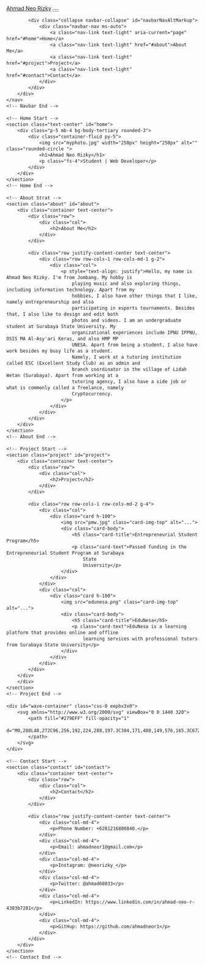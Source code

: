 <!doctype html>
<html lang="en">

<head>
    <meta charset="utf-8">
    <meta name="viewport" content="width=device-width, initial-scale=1">
    <title>My Portofolio | Ahmad</title>
    <link href="https://cdn.jsdelivr.net/npm/bootstrap@5.3.1/dist/css/bootstrap.min.css" rel="stylesheet"
        integrity="sha384-4bw+/aepP/YC94hEpVNVgiZdgIC5+VKNBQNGCHeKRQN+PtmoHDEXuppvnDJzQIu9" crossorigin="anonymous">
</head>

<style>
    .about {
        padding-bottom: 50px;
        background-color: lightgrey;
    }

    .contact {
        width: 100%;
        height: 200px;
        background: rgb(39, 158, 255);
        background: linear-gradient(90deg, rgba(39, 158, 255, 1) 0%, rgba(39, 158, 255, 1) 100%);
        background-position: center;
        background-size: cover;
        color: white;
        display: flex;
        flex-direction: column;
        align-items: center;
        justify-content: center;
    }
</style>

<body>
    <!-- Navbar Start -->
    <nav class="navbar navbar-expand navbar-primary bg-primary" aria-label="Second navbar example">
        <div class="container-fluid">
            <a class="navbar-brand text-light" href="#">Ahmad Neo Rizky</a>
            <button class="navbar-toggler" type="button" data-bs-toggle="collapse" data-bs-target="#navbarsExample02"
                aria-controls="navbarsExample02" aria-expanded="false" aria-label="Toggle navigation">
                <span class="navbar-toggler-icon"></span>
            </button>

            <div class="collapse navbar-collapse" id="navbarNavAltMarkup">
                <div class="navbar-nav ms-auto">
                    <a class="nav-link text-light" aria-current="page" href="#home">Home</a>
                    <a class="nav-link text-light" href="#about">About Me</a>
                    <a class="nav-link text-light" href="#project">Project</a>
                    <a class="nav-link text-light" href="#contact">Contact</a>
                </div>
            </div>
        </div>
    </nav>
    <!-- Navbar End -->

    <!-- Home Start -->
    <section class="text-center" id="home">
        <div class="p-5 mb-4 bg-body-tertiary rounded-3">
            <div class="container-fluid py-5">
                <img src="myphoto.jpg" width="250px" height="250px" alt="" class="rounded-circle ">
                <h1>Ahmad Neo Rizky</h1>
                <p class="fs-4">Student | Web Developer</p>
            </div>
        </div>
    </section>
    <!-- Home End -->

    <!-- About Strat -->
    <section class="about" id="about">
        <div class="container text-center">
            <div class="row">
                <div class="col">
                    <h2>About Me</h2>
                </div>
            </div>

            <div class="row justify-content-center text-center">
                <div class="row row-cols-1 row-cols-md-1 g-2">
                    <div class="col">
                        <p style="text-align: justify">Hello, my name is Ahmad Neo Rizky. I'm from Jombang. My hobby is
                            playing music and also exploring things, including information technology. Apart from my
                            hobbies, I also have other things that I like, namely entrepreneurship and also
                            participating in esports tournaments. Besides that, I also like to design and edit both
                            photos and videos. I am an undergraduate student at Surabaya State University. My
                            organizational experiences include IPNU IPPNU, OSIS MA Al-Asy'ari Keras, and also HMP MP
                            UNESA. Apart from being a student, I also have work besides my busy life as a student.
                            Namely, I work at a tutoring institution called ESC (Excellent Study Club) as an admin and
                            branch coordinator in the village of Lidah Wetan (Surabaya). Apart from working at a
                            tutoring agency, I also have a side job or what is commonly called a freelance, namely
                            Cryptocurrency.
                        </p>
                    </div>
                </div>
            </div>
        </div>
    </section>
    <!-- About End -->

    <!-- Project Start -->
    <section class="project" id="project">
        <div class="container text-center">
            <div class="row">
                <div class="col">
                    <h2>Project</h2>
                </div>
            </div>

            <div class="row row-cols-1 row-cols-md-2 g-4">
                <div class="col">
                    <div class="card h-100">
                        <img src="pmw.jpg" class="card-img-top" alt="...">
                        <div class="card-body">
                            <h5 class="card-title">Entrepreneurial Student Program</h5>
                            <p class="card-text">Passed funding in the Entrepreneurial Student Program at Surabaya
                                State
                                University</p>
                        </div>
                    </div>
                </div>
                <div class="col">
                    <div class="card h-100">
                        <img src="edunesa.png" class="card-img-top" alt="...">
                        <div class="card-body">
                            <h5 class="card-title">EduNesa</h5>
                            <p class="card-text">EduNesa is a learning platform that provides online and offline
                                learning services with professional tutors from Surabaya State University</p>
                        </div>
                    </div>
                </div>
            </div>
        </div>
        </div>
    </section>
    <!-- Project End -->

    <div id="wave-container" class="css-0 eepbx3x0">
        <svg xmlns="http://www.w3.org/2000/svg" viewBox="0 0 1440 320">
            <path fill="#279EFF" fill-opacity="1"
                d="M0,288L48,272C96,256,192,224,288,197.3C384,171,480,149,576,165.3C672,181,768,235,864,250.7C960,267,1056,245,1152,250.7C1248,256,1344,288,1392,304L1440,320L1440,320L1392,320C1344,320,1248,320,1152,320C1056,320,960,320,864,320C768,320,672,320,576,320C480,320,384,320,288,320C192,320,96,320,48,320L0,320Z">
            </path>
        </svg>
    </div>

    <!-- Contact Start -->
    <section class="contact" id="contact">
        <div class="container text-center">
            <div class="row">
                <div class="col">
                    <h2>Contact</h2>
                </div>
            </div>

            <div class="row justify-content-center text-center">
                <div class="col-md-4">
                    <p>Phone Number: +6281216800840.</p>
                </div>
                <div class="col-md-4">
                    <p>Email: ahmadneor1@gmail.com</p>
                </div>
                <div class="col-md-4">
                    <p>Instagram: @neorizky_</p>
                </div>
                <div class="col-md-4">
                    <p>Twitter: @ahmad68033</p>
                </div>
                <div class="col-md-4">
                    <p>LinkedIn: https://www.linkedin.com/in/ahmad-neo-r-4303b7281</p>
                </div>
                <div class="col-md-4">
                    <p>GitHup: https://github.com/ahmadneor1</p>
                </div>
            </div>
        </div>
    </section>
    <!-- Contact End -->

</body>
<footer>
    <script src="https://cdn.jsdelivr.net/npm/bootstrap@5.3.1/dist/js/bootstrap.bundle.min.js"
        integrity="sha384-HwwvtgBNo3bZJJLYd8oVXjrBZt8cqVSpeBNS5n7C8IVInixGAoxmnlMuBnhbgrkm" crossorigin="anonymous">
        </script>
</footer>

</html>
